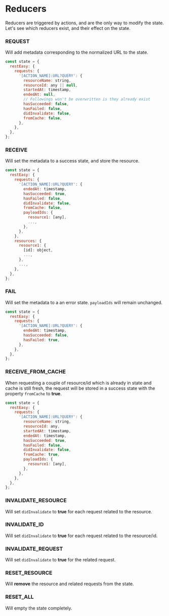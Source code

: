 # Reducers

Reducers are triggered by actions, and are the only way to modify the state. Let's see which reducers exist, and their effect on the state.

### REQUEST

Will add metadata corresponding to the normalized URL to the state.

```js
const state = {
  restEasy: {
    requests: {
      '[ACTION_NAME]:URL?QUERY': {
        resourceName: string,
        resourceId: any || null,
        startedAt: timestamp,
        endedAt: null,
        // Followings won't be overwritten is they already exist
        hasSucceeded: false,
        hasFailed: false,
        didInvalidate: false,
        fromCache: false,
      },
    },
  },
};
```

### RECEIVE

Will set the metadata to a success state, and store the resource.

```js
const state = {
  restEasy: {
    requests: {
      '[ACTION_NAME]:URL?QUERY': {
        endedAt: timestamp,
        hasSucceeded: true,
        hasFailed: false,
        didInvalidate: false,
        fromCache: false,
        payloadIds: {
          resource1: [any],
          ...,
        },
      },
    },
    resources: {
      resource1: {
        [id]: object,
        ...,
      },
      ...,
    },
  },
};
```

### FAIL

Will set the metadata to a an error state. `payloadIds` will remain unchanged.

```js
const state = {
  restEasy: {
    requests: {
      '[ACTION_NAME]:URL?QUERY': {
        endedAt: timestamp,
        hasSucceeded: false,
        hasFailed: true,
      },
    },
  },
};
```

### RECEIVE_FROM_CACHE

When requesting a couple of resource/id which is already in state and cache is still fresh, the request will be stored in a success state with the property `fromCache` to **true**.

```js
const state = {
  restEasy: {
    requests: {
      '[ACTION_NAME]:URL?QUERY': {
        resourceName: string,
        resourceId: any,
        startedAt: timestamp,
        endedAt: timestamp,
        hasSucceeded: true,
        hasFailed: false,
        didInvalidate: false,
        fromCache: true,
        payloadIds: {
          resource1: [any],
        },
      },
    },
  },
};
```

### INVALIDATE_RESOURCE

Will set `didInvalidate` to **true** for each request related to the resource.

### INVALIDATE_ID

Will set `didInvalidate` to **true** for each request related to the resource/id.

### INVALIDATE_REQUEST

Will set `didInvalidate` to **true** for the related request.

### RESET_RESOURCE

Will **remove** the resource and related requests from the state.

### RESET_ALL

Will empty the state completely.

